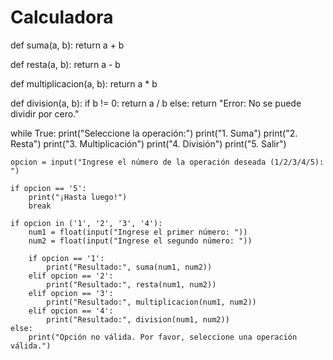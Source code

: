 # Calculadora

def suma(a, b):
    return a + b

def resta(a, b):
    return a - b

def multiplicacion(a, b):
    return a * b

def division(a, b):
    if b != 0:
        return a / b
    else:
        return "Error: No se puede dividir por cero."

while True:
    print("Seleccione la operación:")
    print("1. Suma")
    print("2. Resta")
    print("3. Multiplicación")
    print("4. División")
    print("5. Salir")

    opcion = input("Ingrese el número de la operación deseada (1/2/3/4/5): ")

    if opcion == '5':
        print("¡Hasta luego!")
        break

    if opcion in ('1', '2', '3', '4'):
        num1 = float(input("Ingrese el primer número: "))
        num2 = float(input("Ingrese el segundo número: "))

        if opcion == '1':
            print("Resultado:", suma(num1, num2))
        elif opcion == '2':
            print("Resultado:", resta(num1, num2))
        elif opcion == '3':
            print("Resultado:", multiplicacion(num1, num2))
        elif opcion == '4':
            print("Resultado:", division(num1, num2))
    else:
        print("Opción no válida. Por favor, seleccione una operación válida.")

